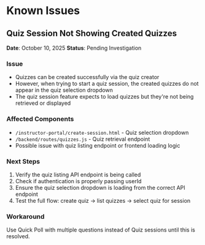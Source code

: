 # Known Issues

## Quiz Session Not Showing Created Quizzes

**Date**: October 10, 2025
**Status**: Pending Investigation

### Issue
- Quizzes can be created successfully via the quiz creator
- However, when trying to start a quiz session, the created quizzes do not appear in the quiz selection dropdown
- The quiz session feature expects to load quizzes but they're not being retrieved or displayed

### Affected Components
- `/instructor-portal/create-session.html` - Quiz selection dropdown
- `/backend/routes/quizzes.js` - Quiz retrieval endpoint
- Possible issue with quiz listing endpoint or frontend loading logic

### Next Steps
1. Verify the quiz listing API endpoint is being called
2. Check if authentication is properly passing userId
3. Ensure the quiz selection dropdown is loading from the correct API endpoint
4. Test the full flow: create quiz → list quizzes → select quiz for session

### Workaround
Use Quick Poll with multiple questions instead of Quiz sessions until this is resolved.
